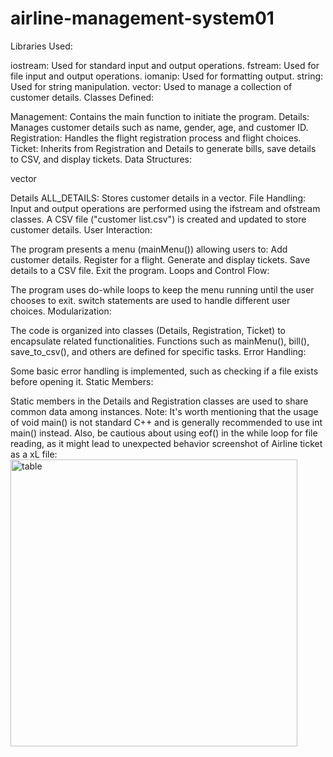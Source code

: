 # airline-management-system01
Libraries Used:

iostream: Used for standard input and output operations. fstream: Used for file input and output operations. iomanip: Used for formatting output. string: Used for string manipulation. vector: Used to manage a collection of customer details. Classes Defined:

Management: Contains the main function to initiate the program. Details: Manages customer details such as name, gender, age, and customer ID. Registration: Handles the flight registration process and flight choices. Ticket: Inherits from Registration and Details to generate bills, save details to CSV, and display tickets. Data Structures:

vector

Details
ALL_DETAILS: Stores customer details in a vector. File Handling:
Input and output operations are performed using the ifstream and ofstream classes. A CSV file ("customer list.csv") is created and updated to store customer details. User Interaction:

The program presents a menu (mainMenu()) allowing users to: Add customer details. Register for a flight. Generate and display tickets. Save details to a CSV file. Exit the program. Loops and Control Flow:

The program uses do-while loops to keep the menu running until the user chooses to exit. switch statements are used to handle different user choices. Modularization:

The code is organized into classes (Details, Registration, Ticket) to encapsulate related functionalities. Functions such as mainMenu(), bill(), save_to_csv(), and others are defined for specific tasks. Error Handling:

Some basic error handling is implemented, such as checking if a file exists before opening it. Static Members:

Static members in the Details and Registration classes are used to share common data among instances. Note: It's worth mentioning that the usage of void main() is not standard C++ and is generally recommended to use int main() instead. Also, be cautious about using eof() in the while loop for file reading, as it might lead to unexpected behavior
screenshot of Airline ticket as a xL file:
<img width="459" alt="table" src="https://github.com/ranalal/airline-management-system01/assets/149492438/610b081e-a6d2-4b66-bd42-5f0b0c6d9d6a">


